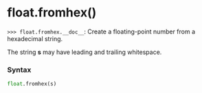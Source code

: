 # float.fromhex()

`>>> float.fromhex.__doc__`: Create a floating-point number from a hexadecimal string.

The string **s** may have leading and trailing whitespace.

### Syntax

```python
float.fromhex(s)
```